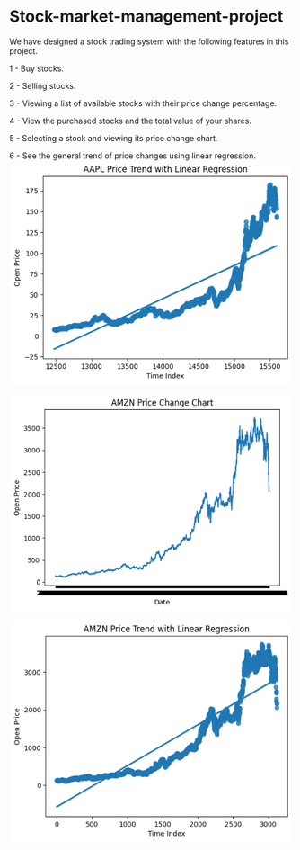# Stock-market-management-project
We have designed a stock trading system with the following features in this project.

1 - Buy stocks.

 2 - Selling stocks.

3 - Viewing a list of available stocks with their price change percentage.

 4 - View the purchased stocks and the total value of your shares.

 5 - Selecting a stock and viewing its price change chart.

6 - See the general trend of price changes using linear regression.
![](./images/sample2.png)

![](./images/sample1.png)

![](./images/sample3.png)

